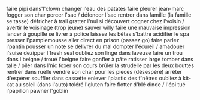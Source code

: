 faire pipi dans'l'clown
changer l'eau des patates
faire pleurer jean-marc
fogger son char
percer l'sac / défoncer l'sac
rentrer dans famille (la famille se tasse)
défricher à trail
gratter l'nul si découvert
cogner chez l'voisin / avertir le voisinage (trop jeune)
sauver willy
faire une mauvaise impression
lancer à goupille
se livrer à police
laissez les bétas s'battre
acidifier le spa
presser l'pamplemousse
aller direct en prison (passez go)
faire parlez l'pantin
pousser un note
se délivrer du mal
dompter l'écureil / amadouer l'suise
dezipper l'fresh seal
oubliez son linge dans laveuse
faire un trou dans l'beigne / troué l'beigne
faire gonfler à pâte
ratisser large
tomber dans talle / piler dans l'nic
foxer son cours
brûler la strudelle par les deux bouttes
rentrer dans ruelle
vendre son char pour les pieces (désespéré)
arrêter d'espérer
souffler dans cassette
enlever l'plastic des f'nêtres
oubliez à kit-kat au soleil (dans l'auto)
toléré l'gluten
faire flotter d'blé dinde / l'épi
tué l'papillon
pawner l'goblin
